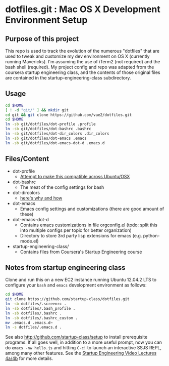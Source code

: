 dotfiles.git : Mac OS X Development Environment Setup
=====================================================
Purpose of this project
-----------------------
This repo is used to track the evolution of the numerous "dotfiles" that are
used to tweak and customize my dev environment on OS X (currently running
Mavericks). I'm assuming the use of iTerm2 (not required) and the bash shell
(required). My project config and repo was adapted from the coursera startup
engineering class, and the contents of those original files are contained in
the startup-engineering-class subdirectory.

Usage
-----
```sh
cd $HOME
[ ! -d "git/" ] && mkdir git
cd git && git clone https://github.com/vae2/dotfiles.git
cd $HOME
ln -sb git/dotfiles/dot-profile .profile
ln -sb git/dotfiles/dot-bashrc .bashrc
ln -sb git/dotfiles/dot-dir_colors .dir_colors
ln -sb git/dotfiles/dot-emacs .emacs
ln -sb git/dotfiles/dot-emacs-dot-d .emacs.d
```

Files/Content
-------------
* dot-profile
  * [Attempt to make this compatible across Ubuntu/OSX](http://dghubble.com/blog/posts/.bashprofile-.profile-and-.bashrc-conventions/)
* dot-bashrc
  * The meat of the config settings for bash
* dot-dircolors
  * [here's why and how](http://hocuspokus.net/2008/01/a-better-ls-for-mac-os-x/)
* dot-emacs
  * Emacs config settings and customizations (there are good amount of these)
* dot-emacs-dot-d
  * Contains emacs customizations in file orgconfig.el (todo: split this into multiple configs per topic for better organization)
  * Directory to store 3rd party lisp extensions for emacs (e.g. python-mode.el)
* startup-engineering-class/
  * Contains files from Coursera's Startup Engineering course

Notes from startup engineering class
------------------------------------
Clone and run this on a new EC2 instance running Ubuntu 12.04.2 LTS to
configure your `bash` and `emacs` development environment as follows:

```sh
cd $HOME
git clone https://github.com/startup-class/dotfiles.git
ln -sb dotfiles/.screenrc .
ln -sb dotfiles/.bash_profile .
ln -sb dotfiles/.bashrc .
ln -sb dotfiles/.bashrc_custom .
mv .emacs.d .emacs.d~
ln -s dotfiles/.emacs.d .
```

See also http://github.com/startup-class/setup to install prerequisite
programs. If all goes well, in addition to a more useful prompt, now you can
do `emacs -nw hello.js` and hitting `C-c!` to launch an interactive SSJS
REPL, among many other features. See the
[Startup Engineering Video Lectures 4a/4b](https://class.coursera.org/startup-001/lecture/index)
for more details.
